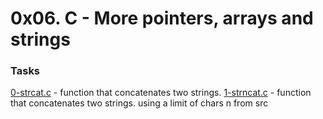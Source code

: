 # 0x06. C - More pointers, arrays and strings

### Tasks

[0-strcat.c](0-strcat.c) - function that concatenates two strings.
[1-strncat.c](1-strncat.c) - function that concatenates two strings. using a limit of chars n from src
